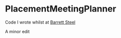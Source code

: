 # PlacementMeetingPlanner
Code I wrote whilst at [Barrett Steel](http://www.barrettsteel.com)

A minor edit
